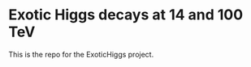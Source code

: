 Exotic Higgs decays at 14 and 100 TeV
======================================

This is the repo for the ExoticHiggs project.




